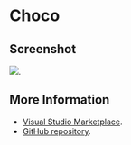 # Choco



## Screenshot
![](https://raw.githubusercontent.com/gerane/VSCodeThemes/master/gerane.Theme-Choco/screenshot.png).


## More Information
* [Visual Studio Marketplace](https://marketplace.visualstudio.com/items/gerane.Theme-Choco).
* [GitHub repository](https://github.com/gerane/VSCodeThemes).

